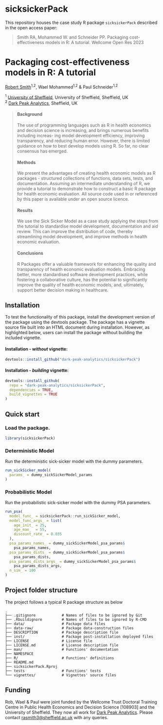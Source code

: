 # sicksickerPack

This repository houses the case study R package `sicksickerPack` described in the open access paper:

> Smith RA, Mohammed W. and Schneider PP. Packaging cost-effectiveness models in R: A tutorial. Wellcome Open Res 2023

# **Packaging cost-effectiveness models in R: A tutorial**

[Robert Smith](https://www.linkedin.com/in/robert-smith-53b28438)<sup>1,2</sup>, Wael Mohammed<sup>1,2</sup> & Paul Schneider<sup>1,2</sup>

<sup>1</sup> [University of Sheffield](https://www.sheffield.ac.uk/scharr), University of Sheffield, Sheffield, UK   
<sup>2</sup> [Dark Peak Analytics](https://darkpeakanalytics.com/), Sheffield, UK

>#### **Background**
>
>The use of programming languages such as R in health economics and decision science is increasing, and brings numerous benefits including increas- ing model development efficiency, improving transparency, and reducing human error. However, there is limited guidance on how to best develop models using R. So far, no clear consensus has emerged.
>
>#### **Methods**
>
>We present the advantages of creating health economic models as R packages - structured collections of functions, data sets, tests, and documentation. Assuming an intermediate understanding of R, we provide a tutorial to demonstrate how to construct a basic R package for health economic evaluation. All source code used in or referenced by this paper is available under an open source licence.
>
>#### **Results**
>
>We use the Sick Sicker Model as a case study applying the steps from the tutorial to standardise model development, documentation and aid review. This can improve the distribution of code, thereby streamlining model development, and improve methods in health economic evaluation.
>
>#### **Conclusions**
>
>R Packages offer a valuable framework for enhancing the quality and transparency of health economic evaluation models. Embracing better, more standardised software development practices, while fostering a collaborative culture, has the potential to significantly improve the quality of health economic models, and, ultimately, support better decision making in healthcare.

## Installation

To test the functionality of this package, install the development version of the package using the devtools package. The package has a vignette source file built into an HTML document during installation. However, as highlighted below, users can install the package without building the included vignette.

#### Installation - *_without_* vignette:
``` r
devtools::install_github("dark-peak-analytics/sicksickerPack")
```
#### Installation - *_building_* vignette:
``` r
devtools::install_github( 
  repo = "dark-peak-analytics/sicksickerPack",
  dependencies = TRUE, 
  build_vignettes = TRUE
)
```

## Quick start

### Load the package.

``` r
library(sicksickerPack)
```

### Deterministic Model 

Run the deterministic sick-sicker model with the dummy parameters.

``` r
run_sickSicker_model(
  params_ = dummy_sickSickerModel_params
)
```

### Probabilistic Model 

Run the probabilistic sick-sicker model with the dummy PSA parameters.

``` r
run_psa(
  model_func_ = sicksickerPack::run_sickSicker_model,
  model_func_args_ = list(
    age_init_ = 25,
    age_max_  = 55,
    discount_rate_ = 0.035
  ),
  psa_params_names_ = dummy_sickSickerModel_psa_params$
    psa_params_names,
  psa_params_dists_ = dummy_sickSickerModel_psa_params$
    psa_params_dists,
  psa_params_dists_args_ = dummy_sickSickerModel_psa_params$
    psa_params_dists_args,
  n_sim_ = 100
)
```
## Project folder structure

The project follows a typical R package structure as below

```
.
├── .gitignore            # Names of files to be ignored by Git
├── .Rbuildignore         # Names of files to be ignored by R-CMD
├── data/                 # Package data files
├── data-raw/             # Package data-construction files
├── DESCRIPTION           # Package description file
├── inst/                 # Package post-installation deployed files
├── LICENSE               # License file
├── LICENSE.md            # License description file
├── man/                  # Functions' documentation
├── NAMESPACE            
├── R/                    # Functions' definitions
├── README.md  
├── sicksickerPack.Rproj 
├── tests                 # Functions' tests  
└── vignettes/            # Vignettes' source files
```

## Funding

Rob, Wael & Paul were joint funded by the Wellcome Trust Doctoral Training Centre in Public Health Economics and Decision Science [108903] and the University of Sheffield. They now all work for [Dark Peak Analytics](https://www.darkpeakanalytics.com). Please contact <rasmith3@sheffield.ac.uk> with any queries.
